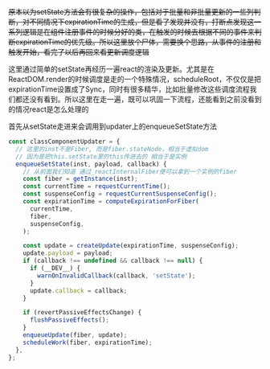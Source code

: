 

~~原本以为setState方法会有很复杂的操作，包括对于批量和非批量更新的一些列判断，对不同情况下expirationTime的生成，但是看了发现并没有，打断点发现这一系列逻辑是在组件注册事件的时候分好的类，在触发的时候去根据不同的事件来判断expirationTime的优先级。所以这里放个尸体，需要换个思路，从事件的注册和触发开始，看完了以后再回来看更新调度逻辑~~

这里通过简单的setState再经历一遍react的渲染及更新。尤其是在ReactDOM.render的时候调度是走的一个特殊情况，scheduleRoot，不仅仅是把expirationTime设置成了Sync，同时有很多精华，比如批量修改这些调度流程我们都还没有看到。所以这里在走一遍，既可以巩固一下流程，还能看到之前没看到的情况react是怎么处理的


首先从setState走进来会调用到updater上的enqueueSetState方法

```js
const classComponentUpdater = {
  // 这里的inst不是Fiber, 而是fiber.stateNode，相当于虚拟dom
  // 因为是把this.setState里的this传进去的 相当于是实例
  enqueueSetState(inst, payload, callback) {
    // 从前面我们知道 通过_reactInternalFiber便可以拿到一个实例的fiber
    const fiber = getInstance(inst);
    const currentTime = requestCurrentTime();
    const suspenseConfig = requestCurrentSuspenseConfig();
    const expirationTime = computeExpirationForFiber(
      currentTime,
      fiber,
      suspenseConfig,
    );

    const update = createUpdate(expirationTime, suspenseConfig);
    update.payload = payload;
    if (callback !== undefined && callback !== null) {
      if (__DEV__) {
        warnOnInvalidCallback(callback, 'setState');
      }
      update.callback = callback;
    }

    if (revertPassiveEffectsChange) {
      flushPassiveEffects();
    }
    enqueueUpdate(fiber, update);
    scheduleWork(fiber, expirationTime);
  },
};
```